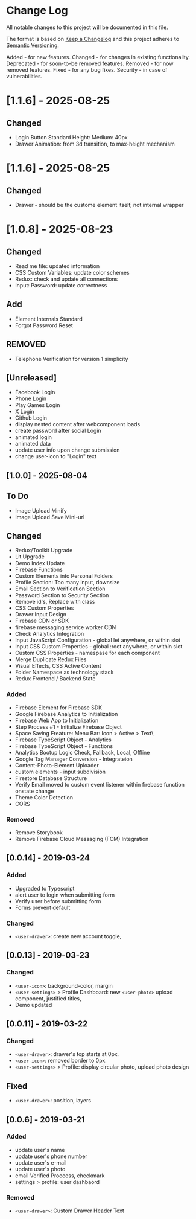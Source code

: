 Change Log
==========

All notable changes to this project will be documented in this file.

The format is based on [Keep a Changelog](https://keepachangelog.com/en/1.0.0/) and this project adheres to [Semantic Versioning](https://semver.org/).

Added - for new features.
Changed - for changes in existing functionality.
Deprecated - for soon-to-be removed features.
Removed - for now removed features.
Fixed - for any bug fixes.
Security - in case of vulnerabilities.

# [1.1.6] - 2025-08-25

## Changed
- Login Button Standard Height: Medium: 40px
- Drawer Animation: from 3d transition, to max-height mechanism

# [1.1.6] - 2025-08-25

## Changed
- Drawer - should be the custome element itself, not internal wrapper

# [1.0.8] - 2025-08-23

## Changed
- Read me file: updated information
- CSS Custom Variables: update color schemes
- Redux: check and update all connections
- Input: Password: update correctness

## Add
- Element Internals Standard
- Forgot Password Reset

## REMOVED
- Telephone Verification for version 1 simplicity





## [Unreleased]
- Facebook Login
- Phone Login
- Play Games Login
- X Login
- Github Login
- display nested content after webcomponent loads
- create password after social Login
- animated login
- animated data
- update user info upon change submission
- change user-icon to "Login" text

## [1.0.0] - 2025-08-04

## To Do
- Image Upload Minify
- Image Upload Save Mini-url

## Changed
- Redux/Toolkit Upgrade
- Lit Upgrade
- Demo Index Update
- Firebase Functions
- Custom Elements into Personal Folders
- Profile Section: Too many input, downsize
- Email Section to Verification Section
- Password Section to Security Section
- Remove id's, Replace with class
- CSS Custom Properties
- Drawer Input Design
- Firebase CDN or SDK
- firebase messaging service worker CDN
- Check Analytics Integration
- Input JavaScript Configuration - global let anywhere, or within slot
- Input CSS Custom Properties - global :root anywhere, or within slot
- Custom CSS Properties - namespase for each component
- Merge Duplicate Redux Files
- Visual Effects, CSS Active Content
- Folder Namespace as technology stack
- Redux Frontend / Backend State

### Added
- Firebase Element for Firebase SDK
- Google Firebase Analytics to Initialization
- Firebase Web App to Initialization
- Step Process #1 - Initialize Firebase Object
- Space Saving Freature: Menu Bar: Icon > Active > Text\
- Firebase TypeScript Object - Analytics
- Firebase TypeScript Object - Functions
- Analytics Bootup Logic Check, Fallback, Local, Offline
- Google Tag Manager Conversion - Integrateion
- Content-Photo-Element Uploader
- custom elements - input subdivision
- Firestore Database Structure
- Verify Email moved to custom event listener within firebase function onstate change
- Theme Color Detection
- CORS

### Removed
- Remove Storybook
- Remove Firebase Cloud Messaging (FCM) Integration

## [0.0.14] - 2019-03-24

### Added
- Upgraded to Typescript
- alert user to login when submitting form
- Verify user before submitting form
- Forms prevent default

### Changed
- `<user-drawer>`: create new account toggle,

## [0.0.13] - 2019-03-23

### Changed
- `<user-icon>`: background-color, margin
- `<user-settings>` > Profile Dashboard: new `<user-photo>` upload component, justified titles, 
- Demo updated

## [0.0.11] - 2019-03-22

### Changed
- `<user-drawer>`: drawer's top starts at 0px.
- `<user-icon>`: removed border to 0px.
- `<user-settings>` > Profile: display circular photo, upload photo design

## Fixed
- `<user-drawer>`: position, layers

## [0.0.6] - 2019-03-21

### Added
- update user's name
- update user's phone number
- update user's e-mail
- update user's photo
- email Verified Proccess, checkmark
- settings > profile: user dashbaord

### Removed
- `<user-drawer>`: Custom Drawer Header Text